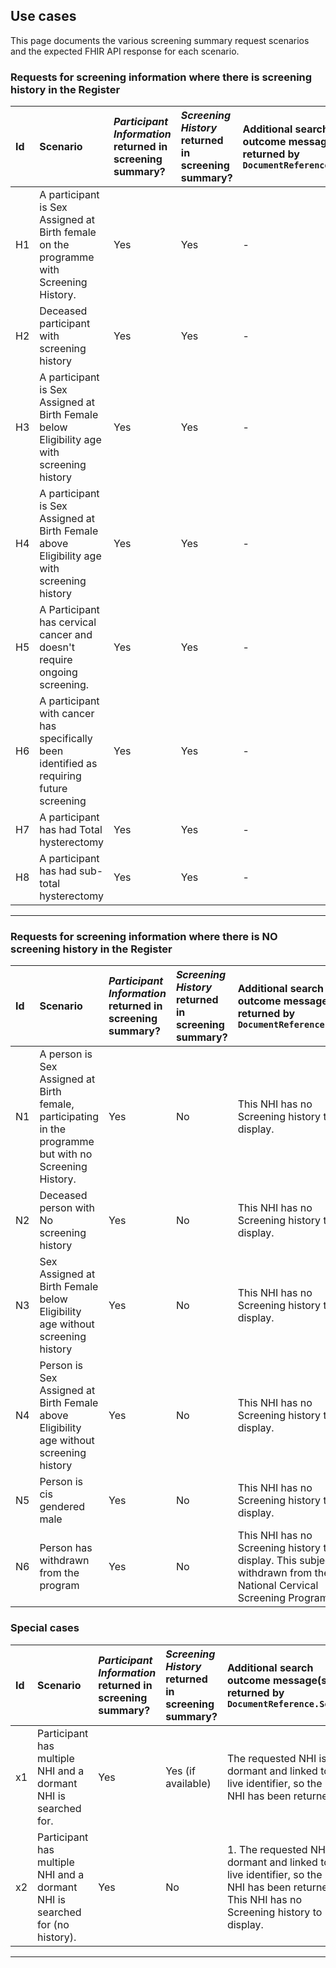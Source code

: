 ## Use cases

This page documents the various screening summary request scenarios and the expected FHIR API response for each scenario.

### Requests for screening information where there is screening history in the Register

|Id|Scenario | *Participant Information* returned in screening summary?| *Screening History* returned in screening summary? | Additional search outcome message(s) returned by `DocumentReference.Search` |
|:-|:--------------------------------------------------------------------------------------|:------|:--------|:----------------|
|H1| A participant is Sex Assigned at Birth female on the programme with Screening History. | Yes | Yes | - |
|H2| Deceased participant with screening history | Yes | Yes | - |
|H3| A participant is Sex Assigned at Birth Female below Eligibility age with screening history | Yes | Yes | - |
|H4| A participant is Sex Assigned at Birth Female above Eligibility age with screening history | Yes | Yes | - |
|H5| A Participant has cervical cancer and doesn't require ongoing screening. | Yes | Yes | - |
|H6| A participant with cancer has specifically been identified as requiring future screening | Yes | Yes | - |
|H7| A participant has had Total hysterectomy | Yes | Yes | - |
|H8| A participant has had sub-total hysterectomy | Yes | Yes | - |

---

### Requests for screening information where there is NO screening history in the Register

|Id|Scenario | *Participant Information* returned in screening summary?| *Screening History* returned in screening summary? | Additional search outcome message(s) returned by `DocumentReference.Search` |
|:-|:--------------------------------------------------------------------------------------|:------|:--------|:----------------|
|N1| A person is Sex Assigned at Birth female, participating in the programme but with no Screening History. | Yes | No | This NHI has no Screening history to display. |
|N2| Deceased person with No screening history | Yes | No | This NHI has no Screening history to display. |
|N3| Sex Assigned at Birth Female below Eligibility age without screening history | Yes | No | This NHI has no Screening history to display. |
|N4| Person is Sex Assigned at Birth Female above Eligibility age without screening history | Yes | No | This NHI has no Screening history to display. |
|N5| Person is cis gendered male | Yes | No | This NHI has no Screening history to display. |
|N6| Person has withdrawn from the program | Yes | No | This NHI has no Screening history to display. This subject has withdrawn from the National Cervical Screening Programme. |

### Special cases
|Id|Scenario | *Participant Information* returned in screening summary?| *Screening History* returned in screening summary? | Additional search outcome message(s) returned by `DocumentReference.Search` |
|:-|:--------------------------------------------------------------------------------------|:------|:--------|:----------------|
|x1| Participant has multiple NHI and a dormant NHI is searched for. | Yes | Yes (if available) | The requested NHI is dormant and linked to a live identifier, so the live NHI has been returned. |
|x2| Participant has multiple NHI and a dormant NHI is searched for (no history). | Yes | No | 1. The requested NHI is dormant and linked to a live identifier, so the live NHI has been returned.  2. This NHI has no Screening history to display. |

---

